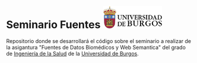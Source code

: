 # Seminario Fuentes <img src="INPUT/IMAGENES/EscudoUBU-TL.png" aling = 'left' height = '60' />
Repositorio donde se desarrollará el código sobre el seminario a realizar de la asigantura "Fuentes de Datos Biomédicos y Web Semantica" del grado de [Ingeniería de la Salud](https://www.ubu.es/grado-en-ingenieria-de-la-salud) de la [Universidad de Burgos](https://www.ubu.es/).
